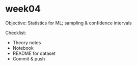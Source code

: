 # week04
Objective: Statistics for ML; sampling & confidence intervals

Checklist:
- Theory notes
- Notebook
- README for dataset
- Commit & push
